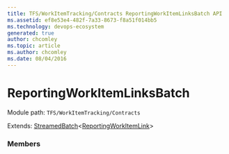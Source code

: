 ```yaml
---
title: TFS/WorkItemTracking/Contracts ReportingWorkItemLinksBatch API | Extensions for Azure DevOps Services
ms.assetid: ef8e53e4-482f-7a33-8673-f8a51f014bb5
ms.technology: devops-ecosystem
generated: true
author: chcomley
ms.topic: article
ms.author: chcomley
ms.date: 08/04/2016
---
```


# ReportingWorkItemLinksBatch

Module path: `TFS/WorkItemTracking/Contracts`

Extends: [StreamedBatch](../../../TFS/WorkItemTracking/Contracts/StreamedBatch.md)&lt;[ReportingWorkItemLink](../../../TFS/WorkItemTracking/Contracts/ReportingWorkItemLink.md)&gt;

### Members
